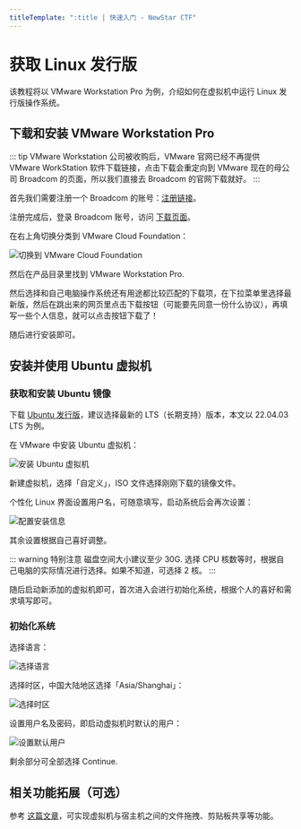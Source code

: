 ```yaml
---
titleTemplate: ":title | 快速入门 - NewStar CTF"
---
```


# 获取 Linux 发行版

该教程将以 VMware Workstation Pro 为例，介绍如何在虚拟机中运行 Linux 发行版操作系统。

## 下载和安装 VMware Workstation Pro

::: tip
VMware Workstation 公司被收购后，VMware 官网已经不再提供 VMware WorkStation 软件下载链接，点击下载会重定向到 VMware 现在的母公司 Broadcom 的页面，所以我们直接去 Broadcom 的官网下载就好。
:::

首先我们需要注册一个 Broadcom 的账号：[注册链接](https://profile.broadcom.com/web/registration)。

注册完成后，登录 Broadcom 账号，访问 [下载页面](https://support.broadcom.com/group/ecx/downloads)。

在右上角切换分类到 VMware Cloud Foundation：

![切换到 VMware Cloud Foundation](/assets/images/learn/vmware-download-1.png)

然后在产品目录里找到 VMware Workstation Pro.

然后选择和自己电脑操作系统还有用途都比较匹配的下载项，在下拉菜单里选择最新版，然后在跳出来的网页里点击下载按钮（可能要先同意一份什么协议），再填写一些个人信息，就可以点击按钮下载了！

随后进行安装即可。

## 安装并使用 Ubuntu 虚拟机

### 获取和安装 Ubuntu 镜像

下载 [Ubuntu 发行版](https://ubuntu.com/download/desktop)，建议选择最新的 LTS（长期支持）版本，本文以 22.04.03 LTS 为例。

在 VMware 中安装 Ubuntu 虚拟机：

![安装 Ubuntu 虚拟机](/assets/images/learn/vmware-create-1.png)

新建虚拟机，选择「自定义」，ISO 文件选择刚刚下载的镜像文件。

个性化 Linux 界面设置用户名，可随意填写，启动系统后会再次设置：

![配置安装信息](/assets/images/learn/vmware-create-2.png)

其余设置根据自己喜好调整。

::: warning 特别注意
磁盘空间大小建议至少 30G. 选择 CPU 核数等时，根据自己电脑的实际情况进行选择。如果不知道，可选择 2 核。
:::

随后启动新添加的虚拟机即可，首次进入会进行初始化系统，根据个人的喜好和需求填写即可。

### 初始化系统

选择语言：

![选择语言](/assets/images/learn/init-ubuntu_language.png)

选择时区，中国大陆地区选择「Asia/Shanghai」：

![选择时区](/assets/images/learn/init-ubuntu_timezone.png)

设置用户名及密码，即启动虚拟机时默认的用户：

![设置默认用户](/assets/images/learn/init-ubuntu_user.png)

剩余部分可全部选择 Continue.

## 相关功能拓展（可选）

参考 [这篇文章](https://blog.csdn.net/ZRongZH/article/details/129237476)，可实现虚拟机与宿主机之间的文件拖拽、剪贴板共享等功能。
